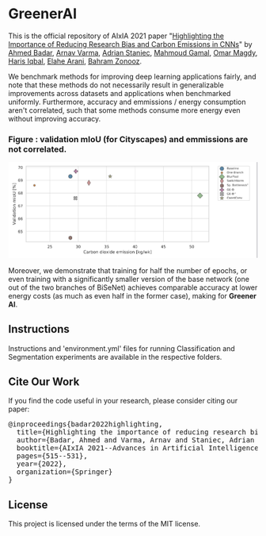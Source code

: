 # GreenerAI

This is the official repository of AIxIA 2021 paper "[Highlighting the Importance of Reducing Research Bias and Carbon Emissions in CNNs](https://link.springer.com/chapter/10.1007/978-3-031-08421-8_36)" by [Ahmed Badar](https://www.linkedin.com/in/ahmedbadar512/), [Arnav Varma](https://scholar.google.com/citations?user=3QSih2AAAAAJ&hl=en&oi=ao), [Adrian Staniec](https://www.linkedin.com/in/adrianstaniec/), [ Mahmoud Gamal](https://mrgemy95.github.io/), [Omar Magdy](https://www.linkedin.com/in/omar-magdy-2018/?originalSubdomain=nl), [Haris Iqbal](https://www.linkedin.com/in/hiqbal88/?originalSubdomain=nl), [Elahe Arani](https://www.linkedin.com/in/elahe-arani-630870b2/), [Bahram Zonooz](https://scholar.google.com/citations?hl=en&user=FZmIlY8AAAAJ). 

We benchmark methods for improving deep learning applications fairly, and note that these methods do not necessarily result in generalizable improvements across datasets and applications when benchmarked uniformly. Furthermore, accuracy and emmissions / energy consumption aren't correlated, such that some methods consume more energy even without improving accuracy.

###  Figure : validation mIoU (for Cityscapes) and emmissions are not correlated.
![image info](./emmissions.png)

Moreover, we demonstrate that training for half the number of epochs, or even training with a significantly smaller version of the base network (one out of the two branches of BiSeNet) achieves comparable accuracy at lower energy costs (as much as even half in the former case), making for __Greener AI__.

## Instructions

Instructions and 'environment.yml' files for running Classification and Segmentation experiments are available in the respective folders.

## Cite Our Work

If you find the code useful in your research, please consider citing our paper:

<pre>
@inproceedings{badar2022highlighting,
  title={Highlighting the importance of reducing research bias and carbon emissions in cnns},
  author={Badar, Ahmed and Varma, Arnav and Staniec, Adrian and Gamal, Mahmoud and Magdy, Omar and Iqbal, Haris and Arani, Elahe and Zonooz, Bahram},
  booktitle={AIxIA 2021--Advances in Artificial Intelligence: 20th International Conference of the Italian Association for Artificial Intelligence, Virtual Event, December 1--3, 2021, Revised Selected Papers},
  pages={515--531},
  year={2022},
  organization={Springer}
}
</pre>

## License

This project is licensed under the terms of the MIT license.

